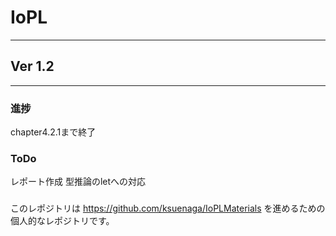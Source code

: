# IoPL
***

## Ver 1.2
***
### 進捗  
chapter4.2.1まで終了


### ToDo  
レポート作成
型推論のletへの対応

### 
このレポジトリは https://github.com/ksuenaga/IoPLMaterials を進めるための個人的なレポジトリです。  
